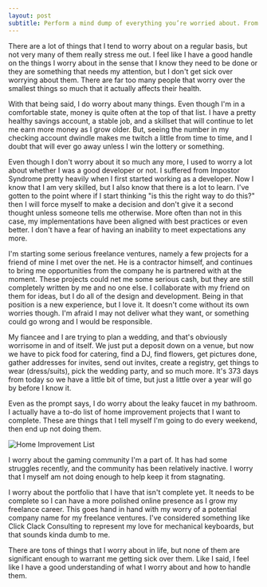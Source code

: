 ```yaml
---
layout: post
subtitle: Perform a mind dump of everything you’re worried about. From the leaky dishwasher to your family member’s poor health – get it all out. (Use David Allen’s GTD trigger list to help you out if needed.)
---
```


There are a lot of things that I tend to worry about on a regular basis, but not very many of them really stress me out. I feel like I have a good handle on the things I worry about in the sense that I know they need to be done or they are something that needs my attention, but I don't get sick over worrying about them. There are far too many people that worry over the smallest things so much that it actually affects their health.

With that being said, I do worry about many things. Even though I'm in a comfortable state, money is quite often at the top of that list. I have a pretty healthy savings account, a stable job, and a skillset that will continue to let me earn more money as I grow older. But, seeing the number in my checking account dwindle makes me twitch a little from time to time, and I doubt that will ever go away unless I win the lottery or something.

Even though I don't worry about it so much any more, I used to worry a lot about whether I was a good developer or not. I suffered from Impostor Syndrome pretty heavily when I first started working as a developer. Now I know that I am very skilled, but I also know that there is a lot to learn. I've gotten to the point where if I start thinking "is this the right way to do this?" then I will force myself to make a decision and don't give it a second thought unless someone tells me otherwise. More often than not in this case, my implementations have been aligned with best practices or even better. I don't have a fear of having an inability to meet expectations any more.

I'm starting some serious freelance ventures, namely a few projects for a friend of mine I met over the net. He is a contractor himself, and continues to bring me opportunities from the company he is partnered with at the moment. These projects could net me some serious cash, but they are still completely written by me and no one else. I collaborate with my friend on them for ideas, but I do all of the design and development. Being in that position is a new experience, but I love it. It doesn't come without its own worries though. I'm afraid I may not deliver what they want, or something could go wrong and I would be responsible.

My fiancee and I are trying to plan a wedding, and that's obviously worrisome in and of itself. We just put a deposit down on a venue, but now we have to pick food for catering, find a DJ, find flowers, get pictures done, gather addresses for invites, send out invites, create a registry, get things to wear (dress/suits), pick the wedding party, and so much more. It's 373 days from today so we have a little bit of time, but just a little over a year will go by before I know it.

Even as the prompt says, I do worry about the leaky faucet in my bathroom. I actually have a to-do list of home improvement projects that I want to complete. These are things that I tell myself I'm going to do every weekend, then end up not doing them.

![Home Improvement List]({{site-url}}aom-journal/assets/img/home-improvement.png)

I worry about the gaming community I'm a part of. It has had some struggles recently, and the community has been relatively inactive. I worry that I myself am not doing enough to help keep it from stagnating.

I worry about the portfolio that I have that isn't complete yet. It needs to be complete so I can have a more polished online presence as I grow my freelance career. This goes hand in hand with my worry of a potential company name for my freelance ventures. I've considered something like Click Clack Consulting to represent my love for mechanical keyboards, but that sounds kinda dumb to me.

There are tons of things that I worry about in life, but none of them are significant enough to warrant me getting sick over them. Like I said, I feel like I have a good understanding of what I worry about and how to handle them.
